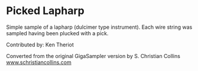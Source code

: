 # Picked Lapharp

Simple sample of a lapharp (dulcimer type instrument).
Each wire string was sampled having been plucked with a pick.

Contributed by: Ken Theriot 

Converted from the original GigaSampler version by S. Christian Collins
www.schristiancollins.com
